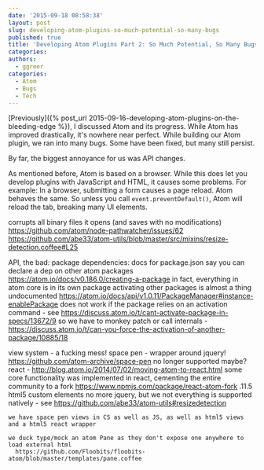 ```yaml
---
date: '2015-09-18 08:58:38'
layout: post
slug: developing-atom-plugins-so-much-potential-so-many-bugs
published: true
title: 'Developing Atom Plugins Part 2: So Much Potential, So Many Bugs'
categories:
authors:
  - ggreer
categories:
  - Atom
  - Bugs
  - Tech
---
```



[Previously]({% post_url 2015-09-16-developing-atom-plugins-on-the-bleeding-edge %}), I discussed Atom and its progress. While Atom has improved drastically, it's nowhere near perfect. While building our Atom plugin, we ran into many bugs. Some have been fixed, but many still persist.

By far, the biggest annoyance for us was API changes.

As mentioned before, Atom is based on a browser. While this does let you develop plugins with JavaScript and HTML, it causes some problems. For example: In a browser, submitting a form causes a page reload. Atom behaves the same. So unless you call `event.preventDefault()`, Atom will reload the tab, breaking many UI elements.

corrupts all binary files it opens (and saves with no modifications)
https://github.com/atom/node-pathwatcher/issues/62
https://github.com/abe33/atom-utils/blob/master/src/mixins/resize-detection.coffee#L25

API, the bad:
  package dependencies:
    docs for package.json say you can declare a dep on other atom packages https://atom.io/docs/v0.186.0/creating-a-package
    in fact, everything in atom core is in its own package
    activating other packages is almost a thing
      undocumented
      https://atom.io/docs/api/v1.0.11/PackageManager#instance-enablePackage
      does not work if the package relies on an activation command - see https://discuss.atom.io/t/cant-activate-package-in-specs/13672/9
      so we have to monkey patch or call internals - https://discuss.atom.io/t/can-you-force-the-activation-of-another-package/10885/18

  view system - a fucking mess!
    space pen - wrapper around jquery! https://github.com/atom-archive/space-pen
      no longer supported maybe?
    react -
      http://blog.atom.io/2014/07/02/moving-atom-to-react.html
      some core functionality was implemented in react, cementing the entire community to a fork https://www.npmjs.com/package/react-atom-fork .11.5
    html5 custom elements
      no more jquery, but we not everything is supported natively - see https://github.com/abe33/atom-utils#resizedetection

    we have space pen views in CS as well as JS, as well as html5 views and a html5 react wrapper

    we duck type/mock an atom Pane as they don't expose one anywhere to load external html
      https://github.com/Floobits/floobits-atom/blob/master/templates/pane.coffee
